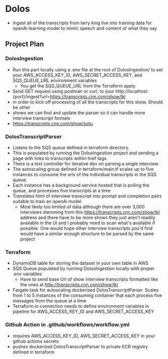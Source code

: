 # Dolos
- Ingest all of the transcripts from larry king live into training data for openAi learning model to mimic speech and content of what they say

## Project Plan

### DolosIngestion
- Run this part locally using a .env file at the root of DolosIngestion/ to 
set your AWS_ACCESS_KEY_ID, AWS_SECRET_ACCESS_KEY, and SQS_QUEUE_URL environment variables
  - You get the SQS_QUEUE_URL from the Terraform apply
- Send GET request using postman or curl, to your 
http://localhost:{port}/ingest?url=https://transcripts.cnn.com/show/lkl
- in order to kick off processing of all the transcripts for this show. Should be other
- shows we can find and update the parser so it can handle more interview transcript formats
- https://transcripts.cnn.com/show/sotu

### DolosTranscriptParser
- Listens to the SQS queue defined in terraform directory. 
- This is populated by
running the DolosIngestion project and sending a page with links to transcripts 
within href tags. 
- There is a test controller for iterative dev
on parsing a single interview. 
- The autoscaling group defined in terraform/main.tf
scales up to five instances to consume the urls of the individual transcripts in the 
SQS queue.
- Each instance has a background service hosted that is polling the queue, and processes
five transcripts at a time
- Translates html of interview transcript into prompt and completion pairs suitable
to train an openAi model
  - Most likely too limited of data although there are over 3,000 interviews stemming
    from this https://transcripts.cnn.com/show/lkl address and there have to be more shows
    they just aren't readily available in the UI and I probably need to scan what's available
    if possible. One would hope other interview transcripts you'd find would have a similar
    enough structure to be parsed by the same project

### Terraform
- DynamoDB table for storing the dataset in your own table in AWS
- SQS Queue populated by running DolosIngestion locally with proper .env variables
  - Have to send base Url of show interview transcripts formatted like the ones
  at http://transcripts.cnn.com/show/lkl
- Fargate task for autoscaling dockerized DolosTranscriptParser. Scales from 1 to 5
instances of the consuming container that each process five messages from the queue at a time
- Terraform.io connection needs to define environment variables in pipeline for AWS_ACCESS_KEY_ID and AWS_SECRET_ACCESS_KEY

### Github Action in .github/workflows/workflow.yml
- requires AWS_ACCESS_KEY_ID, AWS_SECRET_ACCESS_KEY in your github actions secrets
- pushes dockerized DolosTranscriptParser to private ECR registry defined in terraform